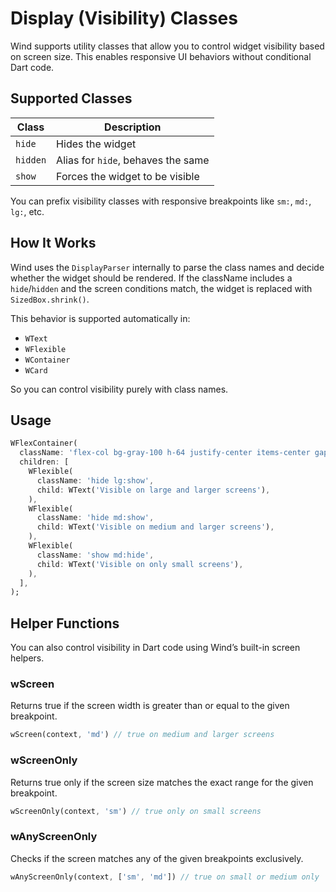 # Display (Visibility) Classes

Wind supports utility classes that allow you to control widget visibility based on screen size. This enables responsive
UI behaviors without conditional Dart code.

## Supported Classes

| **Class** | **Description**                    |
|-----------|------------------------------------|
| `hide`    | Hides the widget                   |
| `hidden`  | Alias for `hide`, behaves the same |
| `show`    | Forces the widget to be visible    |

You can prefix visibility classes with responsive breakpoints like `sm:`, `md:`, `lg:`, etc.

## How It Works

Wind uses the `DisplayParser` internally to parse the class names and decide whether the widget should be rendered. If
the className includes a `hide`/`hidden` and the screen conditions match, the widget is replaced with
`SizedBox.shrink()`.

This behavior is supported automatically in:

- `WText`
- `WFlexible`
- `WContainer`
- `WCard`

So you can control visibility purely with class names.

## Usage

<x-preview path="layouts/display"></x-preview>

```dart
WFlexContainer(
  className: 'flex-col bg-gray-100 h-64 justify-center items-center gap-4',
  children: [
    WFlexible(
      className: 'hide lg:show',
      child: WText('Visible on large and larger screens'),
    ),
    WFlexible(
      className: 'hide md:show',
      child: WText('Visible on medium and larger screens'),
    ),
    WFlexible(
      className: 'show md:hide',
      child: WText('Visible on only small screens'),
    ),
  ],
);
```

## Helper Functions

You can also control visibility in Dart code using Wind’s built-in screen helpers.

### wScreen

Returns true if the screen width is greater than or equal to the given breakpoint.

```dart
wScreen(context, 'md') // true on medium and larger screens
```

### wScreenOnly

Returns true only if the screen size matches the exact range for the given breakpoint.

```dart
wScreenOnly(context, 'sm') // true only on small screens
```

### wAnyScreenOnly

Checks if the screen matches any of the given breakpoints exclusively.

```dart
wAnyScreenOnly(context, ['sm', 'md']) // true on small or medium only
```
